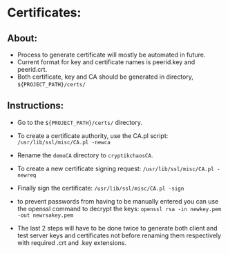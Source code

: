 
Certificates:
=============

About:
-----

* Process to generate certificate will mostly be automated in future.
* Current format for key and certificate names is peerid.key and peerid.crt.
* Both certificate, key and CA should be generated in directory, `${PROJECT_PATH}/certs/`

Instructions:
------------

* Go to the `${PROJECT_PATH}/certs/` directory.

* To create a certificate authority, use the CA.pl script:
```/usr/lib/ssl/misc/CA.pl -newca```

* Rename the `demoCA` directory to `cryptikchaosCA`.

* To create a new certificate signing request:
```/usr/lib/ssl/misc/CA.pl -newreq```

* Finally sign the certificate:
```/usr/lib/ssl/misc/CA.pl -sign```

* to prevent passwords from having to be manually entered you can use the openssl command to decrypt the keys:
```openssl rsa -in newkey.pem -out newrsakey.pem```

* The last 2 steps will have to be done twice to generate both client and test server keys and certificates not before renaming them respectively with required .crt and .key extensions.
